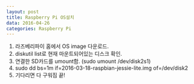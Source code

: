 ```yaml
---
layout: post
title: Raspberry Pi OS설치
data: 2016-04-26
categories: Raspberry Pi   
---
```


1. 라즈베리파이 홈에서 OS image 다운로드.
2. diskutil list로 현재 마운트되어있는 디스크 확인.
3. 연결한 SD카드를 umount함. (sudo umount /dev/disk2s1)
4. sudo dd bs=1m if=2016-03-18-raspbian-jessie-lite.img of=/dev/disk2
5. 기다리면 다 구워짐 끝!